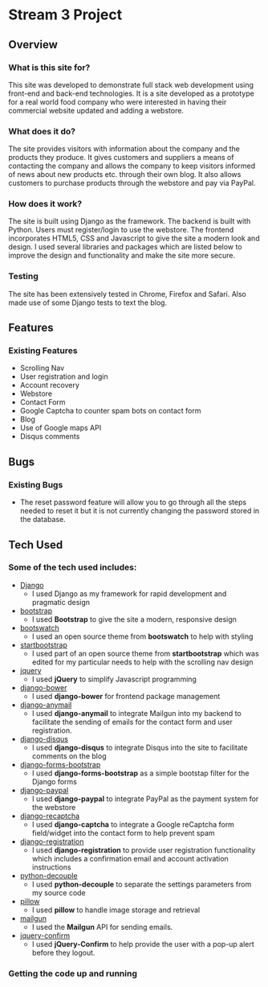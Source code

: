 # Stream 3 Project

## Overview

### What is this site for?
This site was developed to demonstrate full stack web development using front-end and back-end technologies. 
It is a site developed as a prototype for a real world food company who were interested in having their commercial website updated and
adding a webstore.

### What does it do?
The site provides visitors with information about the company and the products they produce. It gives customers and suppliers
a means of contacting the company and allows the company to keep visitors informed of news about new products etc. through
their own blog. It also allows customers to purchase products through the webstore and pay via PayPal.

### How does it work?
The site is built using Django as the framework. The backend is built with Python. Users must register/login to
use the webstore. The frontend incorporates HTML5, CSS and Javascript to give the site a modern look and design.
I used several libraries and packages which are listed below to improve the design and functionality and make the site more secure.

### Testing
The site has been extensively tested in Chrome, Firefox and Safari. Also made use of some Django tests to text the blog.

## Features

### Existing Features
- Scrolling Nav
- User registration and login
- Account recovery
- Webstore
- Contact Form
- Google Captcha to counter spam bots on contact form
- Blog
- Use of Google maps API
- Disqus comments

## Bugs

### Existing Bugs
- The reset password feature will allow you to go through all the steps needed to reset it but it is not currently changing the password stored in the database.

## Tech Used

### Some of the tech used includes:
- [Django](https://www.djangoproject.com/)
    - I used Django as my framework for rapid development and pragmatic design 
- [bootstrap](https://getbootstrap.com/)
    - I used **Bootstrap** to give the site a modern, responsive design
- [bootswatch](https://bootswatch.com/)
    - I used an open source theme from **bootswatch** to help with styling
- [startbootstrap](https://startbootstrap.com/)
    - I used part of an open source theme from **startbootstrap** which was edited for my particular needs to help with the scrolling nav design
- [jquery](https://jquery.com/)
    - I used **jQuery** to simplify Javascript programming
- [django-bower](https://github.com/nvbn/django-bower)
    - I used **django-bower** for frontend package management
- [django-anymail](https://github.com/anymail/django-anymail)
    - I used **django-anymail** to integrate Mailgun into my backend to facilitate the sending of emails for the contact form and user registration.
- [django-disqus](https://django-disqus.readthedocs.io/en/latest/)
    - I used **django-disqus** to integrate Disqus into the site to facilitate comments on the blog
- [django-forms-bootstrap](https://github.com/pinax/django-forms-bootstrap)
    - I used **django-forms-bootstrap** as a simple bootstap filter for the Django forms
- [django-paypal](https://github.com/spookylukey/django-paypal)
    - I used **django-paypal** to integrate PayPal as the payment system for the webstore
- [django-recaptcha](https://github.com/praekelt/django-recaptcha)
    - I used **django-captcha** to integrate a Google reCaptcha form field/widget into the contact form to help prevent spam
- [django-registration](https://django-registration.readthedocs.io/en/2.2/)
    - I used **django-registration** to provide user registration functionality which includes a confirmation email and account activation instructions
- [python-decouple](https://pypi.python.org/pypi/python-decouple)
    - I used **python-decouple** to separate the settings parameters from my source code
- [pillow](https://python-pillow.org/)
    - I used **pillow** to handle image storage and retrieval
- [mailgun](https://www.mailgun.com/)
    - I used the **Mailgun** API for sending emails.
- [jquery-confirm](https://craftpip.github.io/jquery-confirm/)
    - I used **jQuery-Confirm** to help provide the user with a pop-up alert before they logout.
    
### Getting the code up and running


